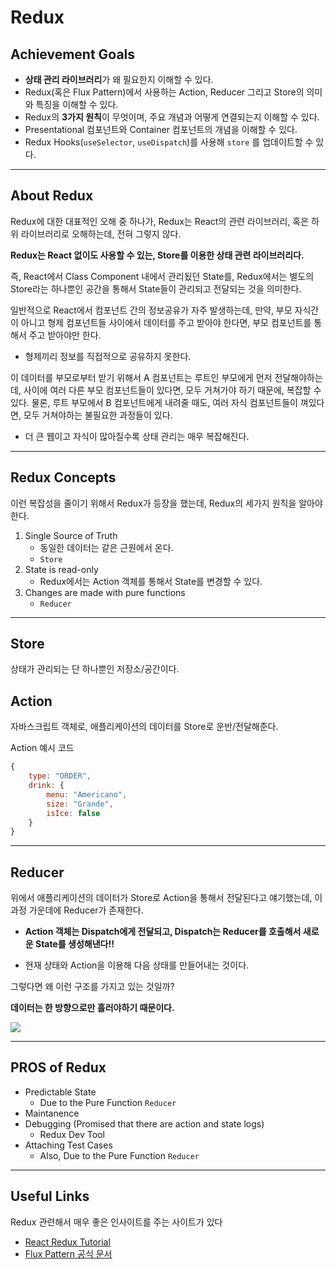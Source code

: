 # Redux

## Achievement Goals

- **상태 관리 라이브러리**가 왜 필요한지 이해할 수 있다.
- Redux(혹은 Flux Pattern)에서 사용하는 Action, Reducer 그리고 Store의 의미와 특징을 이해할 수 있다.
- Redux의 **3가지 원칙**이 무엇이며, 주요 개념과 어떻게 연결되는지 이해할 수 있다.
- Presentational 컴포넌트와 Container 컴포넌트의 개념을 이해할 수 있다.
- Redux Hooks(`useSelector`, `useDispatch`)를 사용해 `store` 를 업데이트할 수 있다.

---

## About Redux

Redux에 대한 대표적인 오해 중 하나가, Redux는 React의 관련 라이브러리, 혹은 하위 라이브러리로 오해하는데, 전혀 그렇지 않다.

**Redux는 React 없이도 사용할 수 있는, Store를 이용한 상태 관련 라이브러리다.**

즉, React에서 Class Component 내에서 관리됬던 State를, Redux에서는 별도의 Store라는 하나뿐인 공간을 통해서 State들이 관리되고 전달되는 것을 의미한다.

일반적으로 React에서 컴포넌트 간의 정보공유가 자주 발생하는데, 만약, 부모 자식간이 아니고 형제 컴포넌트들 사이에서 데이터를 주고 받아야 한다면, 부모 컴포넌트를 통해서 주고 받아야만 한다.

- 형제끼리 정보를 직접적으로 공유하지 못한다.

이 데이터를 부모로부터 받기 위해서 A 컴포넌트는 루트인 부모에게 먼저 전달해야하는데, 사이에 여러 다른 부모 컴포넌트들이 있다면, 모두 거쳐가야 하기 때문에, 복잡할 수 있다. 물론, 루트 부모에서 B 컴포넌트에게 내려줄 때도, 여러 자식 컴포넌트들이 껴있다면, 모두 거쳐야하는 불필요한 과정들이 있다.

- 더 큰 웹이고 자식이 많아질수록 상태 관리는 매우 복잡해진다.

---

## Redux Concepts

이런 복잡성을 줄이기 위해서 Redux가 등장을 했는데, Redux의 세가지 원칙을 알아야 한다.

1. Single Source of Truth
   - 동일한 데이터는 같은 근원에서 온다.
   - `Store`
2. State is read-only
   - Redux에서는 Action 객체를 통해서 State를 변경할 수 있다.
3. Changes are made with pure functions
   - `Reducer`

---

## Store

상태가 관리되는 단 하나뿐인 저장소/공간이다.

## Action

자바스크립트 객체로, 애플리케이션의 데이터를 Store로 운반/전달해준다.

Action 예시 코드

```js
{
    type: "ORDER",
    drink: {
        menu: "Americano",
        size: "Grande",
        isIce: false
    }
}
```

---

## Reducer

위에서 애플리케이션의 데이터가 Store로 Action을 통해서 전달된다고 얘기했는데, 이 과정 가운데에 Reducer가 존재한다.

- **Action 객체는 Dispatch에게 전달되고, Dispatch는 Reducer를 호출해서 새로운 State를 생성해낸다!!**

- 현재 상태와 Action을 이용해 다음 상태를 만들어내는 것이다.

그렇다면 왜 이런 구조를 가지고 있는 것일까?

**데이터는 한 방향으로만 흘러야하기 때문이다.**

<img src="https://i.ibb.co/jRHM0Jr/redux-overview.png>"/>

---

## PROS of Redux

- Predictable State
  - Due to the Pure Function `Reducer`
- Maintanence
- Debugging (Promised that there are action and state logs)
  - Redux Dev Tool
- Attaching Test Cases
  - Also, Due to the Pure Function `Reducer`

---

## Useful Links

Redux 관련해서 매우 좋은 인사이트를 주는 사이트가 있다

- [React Redux Tutorial](https://www.robinwieruch.de/react-redux-tutorial)
- [Flux Pattern 공식 문서](https://facebook.github.io/flux/docs/in-depth-overview/)
